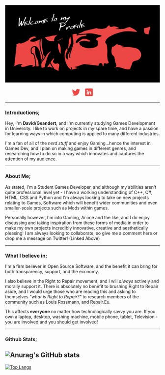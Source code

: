 <img src="https://raw.githubusercontent.com/Geandert/Geandert/main/Assets/WelcomeHeader.png">


<p align='center'>
<a href="https://twitter.com/Geandertt"><img height="30" src="https://raw.githubusercontent.com/Geandert/Geandert/main/Assets/redtwitter.png?raw=true"></a>&nbsp;&nbsp;
<a href="https://www.linkedin.com/in/david-porter-aa2251219/"><img height="30" src="https://raw.githubusercontent.com/Geandert/Geandert/main/Assets/redlinkedin.png?raw=true"></a>
</p>

---
### Introductions;


  Hey, I'm **David/Geandert**, and I'm currently studying Games Development in University.
  I like to work on projects in my spare time, and have a passion for learning ways in which computing is applied to many different industries. 
 
  I'm a fan of all of the _nerd stuff_ and enjoy Gaming...hence the interest in Games Dev,
  and I plan on making games in different genres, and researching how to do so in a way which innovates and captures the attention of my audience.


---
### About Me; 


  As stated, I'm a Student Games Developer, and although my abilities aren't quite professional level yet - I have a working understanding of C++, C#, HTML, CSS and Python
  and I'm always looking to take on new projects relating to Games, Software which will benefit wider communities and even smaller-scale projects such as Mods within games. 

  Personally however, I'm into Gaming, Anime and the like, and I do enjoy discussing and taking inspiration from these forms of media in order to make my own projects incredibly
  innovative, creative and aesthetically pleasing! I am always looking to collaborate, so give me a comment here or drop me a message on Twitter! (Linked Above) 
  
  
 ---
 ### What I believe in;
 
  I'm a firm believer in Open Source Software, and the benefit it can bring for both transparency, support, and the economy.
  
  I also believe in the Right to Repair movement, and I will _always_ actively and morally support it. There is absolutely no benefit to brushing Right to Repair aside,
  and I would urge those who are reading this and asking to themselves _"what is Right to Repair?"_ to research members of the community such as Louis Rossmann, and Repair.Eu. 
  
  This affects **everyone** no matter how technologically savvy you are. If you own a laptop, desktop, washing machine, mobile phone, tablet, Television - you are involved and     you should get involved! 
  
  
---
### Github Stats;


![Anurag's GitHub stats](https://github-readme-stats.vercel.app/api?username=Geandert&show_icons=true&theme=dracula&hide_border=true&count_private=true)
---
[![Top Langs](https://github-readme-stats.vercel.app/api/top-langs/?username=Geandert&theme=dracula&show_icons=true&hide_border=true&count_private=true)](https://github.com/Geandert)


